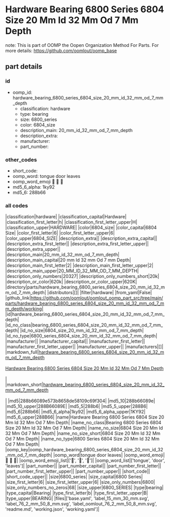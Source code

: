 # Hardware Bearing 6800 Series 6804 Size 20 Mm Id 32 Mm Od 7 Mm Depth  

note: This is part of OOMP the Oopen Organization Method For Parts. For more details: https://github.com/oomlout/oomp_base

##  part details





### id
* oomp_id: hardware_bearing_6800_series_6804_size_20_mm_id_32_mm_od_7_mm_depth
  * classification: hardware
  * type: bearing
  * size: 6800_series
  * color: 6804_size
  * description_main: 20_mm_id_32_mm_od_7_mm_depth
  * description_extra: 
  * manufacturer: 
  * part_number: 

### other_codes
* short_code: 
* oomp_word: tongue door leaves
* oomp_word_emoji :tongue: :door: :leaves:
* md5_6_alpha: 1ky92
* md5_6: 288b66

### all codes 
|classification|hardware|
|classification_capital|Hardware|
|classification_first_letter|h|
|classification_first_letter_upper|H|
|classification_upper|HARDWARE|
|color|6804_size|
|color_capital|6804 Size|
|color_first_letter|6|
|color_first_letter_upper|6|
|color_upper|6804_SIZE|
|description_extra||
|description_extra_capital||
|description_extra_first_letter||
|description_extra_first_letter_upper||
|description_extra_upper||
|description_main|20_mm_id_32_mm_od_7_mm_depth|
|description_main_capital|20 mm Id 32 mm Od 7 mm Depth|
|description_main_first_letter|2|
|description_main_first_letter_upper|2|
|description_main_upper|20_MM_ID_32_MM_OD_7_MM_DEPTH|
|description_only_numbers|20327|
|description_only_numbers_short|20k|
|description_or_color|620k|
|description_or_color_upper|620K|
|directory|parts/hardware_bearing_6800_series_6804_size_20_mm_id_32_mm_od_7_mm_depth|
|distributors|[]|
|filter|hardware|
|from_yaml|False|
|github_link|https://github.com/oomlout/oomlout_oomp_part_src/tree/main/parts/hardware_bearing_6800_series_6804_size_20_mm_id_32_mm_od_7_mm_depth/working|
|id|hardware_bearing_6800_series_6804_size_20_mm_id_32_mm_od_7_mm_depth|
|id_no_class|bearing_6800_series_6804_size_20_mm_id_32_mm_od_7_mm_depth|
|id_no_size|6804_size_20_mm_id_32_mm_od_7_mm_depth|
|id_no_type|6800_series_6804_size_20_mm_id_32_mm_od_7_mm_depth|
|manufacturer||
|manufacturer_capital||
|manufacturer_first_letter||
|manufacturer_first_letter_upper||
|manufacturer_upper||
|manufacturers|[]|
|markdown_full|[hardware_bearing_6800_series_6804_size_20_mm_id_32_mm_od_7_mm_depth](https://github.com/oomlout/oomlout_oomp_part_src/tree/main/parts/hardware_bearing_6800_series_6804_size_20_mm_id_32_mm_od_7_mm_depth/working)<br>[](https://github.com/oomlout/oomlout_oomp_part_src/tree/main/parts/hardware_bearing_6800_series_6804_size_20_mm_id_32_mm_od_7_mm_depth/working)<br>[Hardware Bearing 6800 Series 6804 Size 20 Mm Id 32 Mm Od 7 Mm Depth](https://github.com/oomlout/oomlout_oomp_part_src/tree/main/parts/hardware_bearing_6800_series_6804_size_20_mm_id_32_mm_od_7_mm_depth/working)<br><br>|
|markdown_short|[hardware_bearing_6800_series_6804_size_20_mm_id_32_mm_od_7_mm_depth](https://github.com/oomlout/oomlout_oomp_part_src/tree/main/parts/hardware_bearing_6800_series_6804_size_20_mm_id_32_mm_od_7_mm_depth/working)<br><br>|
|md5|288b66089e573b8658de58109c69f304|
|md5_10|288b66089e|
|md5_10_upper|288B66089E|
|md5_5|288b6|
|md5_5_upper|288B6|
|md5_6|288b66|
|md5_6_alpha|1ky92|
|md5_6_alpha_upper|1KY92|
|md5_6_upper|288B66|
|name|Hardware Bearing 6800 Series 6804 Size 20 Mm Id 32 Mm Od 7 Mm Depth|
|name_no_class|Bearing 6800 Series 6804 Size 20 Mm Id 32 Mm Od 7 Mm Depth|
|name_no_size|6804 Size 20 Mm Id 32 Mm Od 7 Mm Depth|
|name_no_size_short|6804 Size 20 Mm Id 32 Mm Od 7 Mm Depth|
|name_no_type|6800 Series 6804 Size 20 Mm Id 32 Mm Od 7 Mm Depth|
|oomp_key|oomp_hardware_bearing_6800_series_6804_size_20_mm_id_32_mm_od_7_mm_depth|
|oomp_word|tongue door leaves|
|oomp_word_emoji|:tongue: :door: :leaves:|
|oomp_word_emoji_list|[':tongue:', ':door:', ':leaves:']|
|oomp_word_list|['tongue', 'door', 'leaves']|
|part_number||
|part_number_capital||
|part_number_first_letter||
|part_number_first_letter_upper||
|part_number_upper||
|short_code||
|short_code_upper||
|size|6800_series|
|size_capital|6800 Series|
|size_first_letter|6|
|size_first_letter_upper|6|
|size_only_numbers|6800|
|size_only_numbers_no_zeros|68|
|size_upper|6800_SERIES|
|type|bearing|
|type_capital|Bearing|
|type_first_letter|b|
|type_first_letter_upper|B|
|type_upper|BEARING|
|files|['base.yaml', 'label_15_mm_30_mm.svg', 'label_76_2_mm_50_8_mm.svg', 'label_oomlout_76_2_mm_50_8_mm.svg', 'readme.md', 'working.json', 'working.yaml']|
